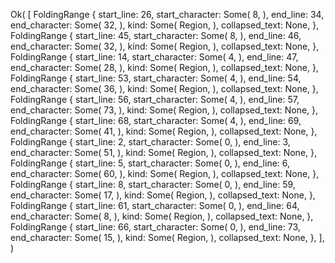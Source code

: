 Ok(
    [
        FoldingRange {
            start_line: 26,
            start_character: Some(
                8,
            ),
            end_line: 34,
            end_character: Some(
                32,
            ),
            kind: Some(
                Region,
            ),
            collapsed_text: None,
        },
        FoldingRange {
            start_line: 45,
            start_character: Some(
                8,
            ),
            end_line: 46,
            end_character: Some(
                32,
            ),
            kind: Some(
                Region,
            ),
            collapsed_text: None,
        },
        FoldingRange {
            start_line: 14,
            start_character: Some(
                4,
            ),
            end_line: 47,
            end_character: Some(
                28,
            ),
            kind: Some(
                Region,
            ),
            collapsed_text: None,
        },
        FoldingRange {
            start_line: 53,
            start_character: Some(
                4,
            ),
            end_line: 54,
            end_character: Some(
                36,
            ),
            kind: Some(
                Region,
            ),
            collapsed_text: None,
        },
        FoldingRange {
            start_line: 56,
            start_character: Some(
                4,
            ),
            end_line: 57,
            end_character: Some(
                73,
            ),
            kind: Some(
                Region,
            ),
            collapsed_text: None,
        },
        FoldingRange {
            start_line: 68,
            start_character: Some(
                4,
            ),
            end_line: 69,
            end_character: Some(
                41,
            ),
            kind: Some(
                Region,
            ),
            collapsed_text: None,
        },
        FoldingRange {
            start_line: 2,
            start_character: Some(
                0,
            ),
            end_line: 3,
            end_character: Some(
                51,
            ),
            kind: Some(
                Region,
            ),
            collapsed_text: None,
        },
        FoldingRange {
            start_line: 5,
            start_character: Some(
                0,
            ),
            end_line: 6,
            end_character: Some(
                60,
            ),
            kind: Some(
                Region,
            ),
            collapsed_text: None,
        },
        FoldingRange {
            start_line: 8,
            start_character: Some(
                0,
            ),
            end_line: 59,
            end_character: Some(
                17,
            ),
            kind: Some(
                Region,
            ),
            collapsed_text: None,
        },
        FoldingRange {
            start_line: 61,
            start_character: Some(
                0,
            ),
            end_line: 64,
            end_character: Some(
                8,
            ),
            kind: Some(
                Region,
            ),
            collapsed_text: None,
        },
        FoldingRange {
            start_line: 66,
            start_character: Some(
                0,
            ),
            end_line: 73,
            end_character: Some(
                15,
            ),
            kind: Some(
                Region,
            ),
            collapsed_text: None,
        },
    ],
)
